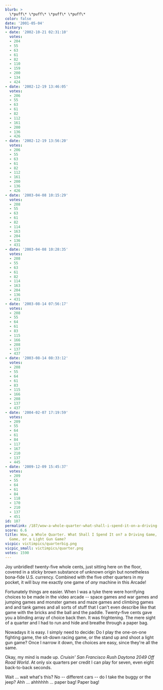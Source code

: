 ```yaml
---
blurb: >
  \*puff\* \*puff\* \*puff\* \*puff\*
color: false
date: '2001-05-04'
history:
- date: '2002-10-21 02:31:10'
  votes:
  - 204
  - 55
  - 63
  - 61
  - 82
  - 110
  - 159
  - 200
  - 134
  - 424
- date: '2002-12-19 13:46:05'
  votes:
  - 206
  - 55
  - 63
  - 61
  - 82
  - 112
  - 161
  - 200
  - 136
  - 426
- date: '2002-12-19 13:56:20'
  votes:
  - 206
  - 55
  - 63
  - 61
  - 82
  - 112
  - 161
  - 200
  - 136
  - 426
- date: '2003-04-08 10:15:29'
  votes:
  - 208
  - 55
  - 63
  - 61
  - 82
  - 114
  - 163
  - 204
  - 136
  - 431
- date: '2003-04-08 10:28:35'
  votes:
  - 208
  - 55
  - 63
  - 61
  - 82
  - 114
  - 163
  - 204
  - 136
  - 431
- date: '2003-08-14 07:56:17'
  votes:
  - 208
  - 55
  - 64
  - 61
  - 83
  - 115
  - 166
  - 208
  - 137
  - 437
- date: '2003-08-14 08:33:12'
  votes:
  - 208
  - 55
  - 64
  - 61
  - 83
  - 115
  - 166
  - 208
  - 137
  - 437
- date: '2004-02-07 17:19:59'
  votes:
  - 209
  - 55
  - 64
  - 61
  - 84
  - 117
  - 167
  - 210
  - 137
  - 445
- date: '2009-12-09 15:45:37'
  votes:
  - 209
  - 55
  - 64
  - 61
  - 84
  - 118
  - 170
  - 210
  - 137
  - 451
id: 187
permalink: /187/wow-a-whole-quarter-what-shall-i-spend-it-on-a-driving-game-a-fighting-game-or-a-light-gun-game/
score: 6.6
title: Wow, a Whole Quarter. What Shall I Spend It on? a Driving Game, a Fighting
  Game, or a Light Gun Game?
vicpic: victimpics/quarterbig.png
vicpic_small: victimpics/quarter.png
votes: 1590
---
```


Joy unbridled! twenty-five whole cents, just sitting here on the floor,
covered in a sticky brown substance of unknown origin but nonetheless
bona-fide U.S. currency. Combined with the five other quarters in my
pocket, it will buy me exactly one game of *any* machine in this Arcade!

Fortunately things are easier. When I was a tyke there were horrifying
choices to be made in the video arcade -- space games and war games and
jumping games and monster games and maze games and climbing games and
and tank games and all sorts of stuff that I can't even describe like
that game with the bricks and the ball and the paddle. Twenty-five cents
gave you a blinding array of choice back then. It was frightening. The
mere sight of a quarter and I had to run and hide and breathe through a
paper bag.

Nowadays it is easy. I simply need to decide: Do I play the one-on-one
fighting game, the sit-down racing game, or the stand up and shoot a
light gun game? Once I narrow it down, the choices are easy, since
they're all the same.

Okay, my mind is made up. *Cruisin' San Francisco Rush Daytona 2049 Off
Road World*. At only six quarters per credit I can play for seven, even
eight back-to-back seconds.

Wait ... wait what's this? No -- different cars -- do I take the buggy
or the jeep? Ahh ... ahhhhhh ... paper bag! Paper bag!